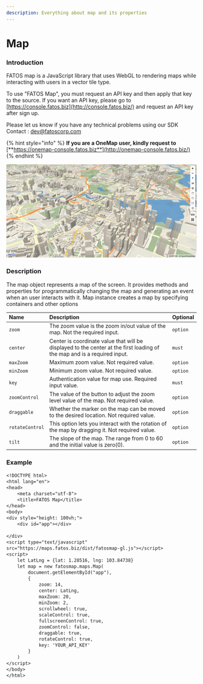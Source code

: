 ```yaml
---
description: Everything about map and its properties
---
```


# Map

### Introduction

FATOS map is a JavaScript library that uses WebGL to rendering maps while interacting with users in a vector tile type. 

To use "FATOS Map", you must request an API key and then apply that key to the source. If you want an API key, please go to [https://console.fatos.biz](http://console.fatos.biz/) and request an API key after sign up.

Please let us know if you have any technical problems using our SDK   
Contact : [dev@fatoscorp.com](mailto:dev@fatoscorp.com)

{% hint style="info" %}
**If you are a OneMap user, kindly request to** [**https://onemap-console.fatos.biz**](http://onemap-console.fatos.biz/)
{% endhint %}

![](../../.gitbook/assets/fatosmap.png)

### Description

The map object represents a map of the screen. It provides methods and properties for programmatically changing the map and generating an event when an user interacts with it. Map instance creates a map by specifying containers and other options

| Name | Description | Optional |
| :--- | :--- | :--- |
| `zoom` | The zoom value is the zoom in/out value of the map. Not the required input. | `option` |
| `center` | Center is coordinate value that will be displayed to the center at the first loading of the map and is a required input. | `must` |
| `maxZoom` | Maximum zoom value. Not required value. | `option` |
| `minZoom` | Minimum zoom value. Not required value. | `option` |
| `key` | Authentication value for map use. Required input value. | `must` |
| `zoomControl` | The value of the button to adjust the zoom level value of the map. Not required value. | `option` |
| `draggable` | Whether the marker on the map can be moved to the desired location. Not required value. | `option` |
| `rotateControl` | This option lets you interact with the rotation of the map by dragging it. Not required value. | `option` |
| `tilt` | The slope of the map. The range from 0 to 60 and the initial value is zero\(0\). | `option` |

### Example

```markup
<!DOCTYPE html>
<html lang="en">
<head>
    <meta charset="utf-8">
    <title>FATOS Map</title>
</head>
<body>
<div style="height: 100vh;">
    <div id="app"></div>

</div>
<script type="text/javascript" src="https://maps.fatos.biz/dist/fatosmap-gl.js"></script>
<script>
    let LatLng = {lat: 1.28516, lng: 103.84738}
    let map = new fatosmap.maps.Map(
        document.getElementById("app"),
        {
            zoom: 14,
            center: LatLng,
            maxZoom: 20,
            minZoom: 2,
            scrollwheel: true,
            scaleControl: true,
            fullscreenControl: true,
            zoomControl: false,
            draggable: true,
            rotateControl: true,
            key: 'YOUR_API_KEY'
        }
    )
</script>
</body>
</html>
```


